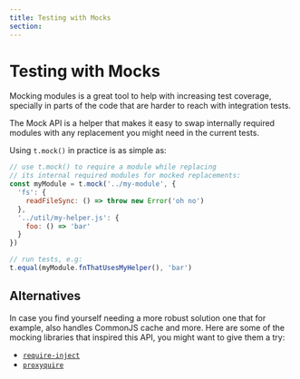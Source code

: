 ```yaml
---
title: Testing with Mocks
section:
---
```

# Testing with Mocks

Mocking modules is a great tool to help with increasing test coverage,
specially in parts of the code that are harder to reach with integration tests.

The Mock API is a helper that makes it easy to swap internally required
modules with any replacement you might need in the current tests.

Using `t.mock()` in practice is as simple as:

```js
// use t.mock() to require a module while replacing
// its internal required modules for mocked replacements:
const myModule = t.mock('../my-module', {
  'fs': {
    readFileSync: () => throw new Error('oh no')
  },
  '../util/my-helper.js': {
    foo: () => 'bar'
  }
})

// run tests, e.g:
t.equal(myModule.fnThatUsesMyHelper(), 'bar')
```

## Alternatives

In case you find yourself needing a more robust solution one that for example,
also handles CommonJS cache and more. Here are some of the mocking libraries
that inspired this API, you might want to give them a try:

- [`require-inject`](https://www.npmjs.com/package/require-inject)
- [`proxyquire`](https://www.npmjs.com/package/proxyquire)
